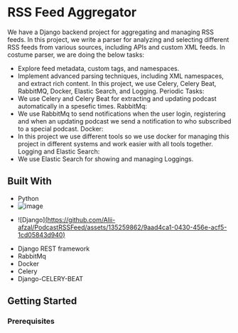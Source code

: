 # RSS Feed Aggregator
We have a Django backend project for aggregating and managing RSS feeds. In this project, we write a parser for analyzing and selecting different RSS feeds from various sources, including APIs and custom XML feeds.
In costume parser, we are doing the below tasks:
+ Explore feed metadata, custom tags, and namespaces.
+ Implement advanced parsing techniques, including XML namespaces, and extract rich content.
In this project, we use Celery, Celery Beat, RabbitMQ, Docker, Elastic Search, and Logging.
Periodic Tasks:
+ We use Celery and Celery Beat for extracting and updating podcast automatically in a spesefic times.
RabbitMq:
+ We use RabbitMq to send notifications when the user login, registering and when an updating podcast we send a notification to who subscribed to a special podcast.
Docker:
+ In this project we use different tools so we use docker for managing this project in different systems and work easier with all tools together.
Logging and Elastic Search:
+ We use Elastic Search for showing and managing Loggings.
## Built With
+ Python
+ ![image](https://github.com/Alii-afzal/PodcastRSSFeed/assets/135259862/10cd718e-5ab5-452b-b414-18a296d9a9ee)

* ![Django][(https://github.com/Alii-afzal/PodcastRSSFeed/assets/135259862/9aad4ca1-0430-456e-acf5-1cd05843d940)](https://www.djangoproject.com/)
+ Django REST framework
+ RabbitMq
+ Docker
+ Celery
+ Django-CELERY-BEAT

## Getting Started
### Prerequisites
